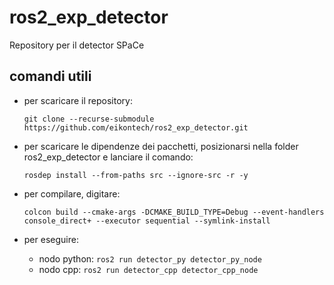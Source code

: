 # ros2_exp_detector

Repository per il detector SPaCe

## comandi utili
- per scaricare il repository:

    ```git clone --recurse-submodule https://github.com/eikontech/ros2_exp_detector.git```
- per scaricare le dipendenze dei pacchetti, posizionarsi nella folder ros2_exp_detector e lanciare il comando:

    ```rosdep install --from-paths src --ignore-src -r -y```
- per compilare, digitare:

    ```colcon build --cmake-args -DCMAKE_BUILD_TYPE=Debug --event-handlers console_direct+ --executor sequential --symlink-install```
- per eseguire:
    - nodo python:
    ```ros2 run detector_py detector_py_node```
    - nodo cpp:
    ```ros2 run detector_cpp detector_cpp_node```